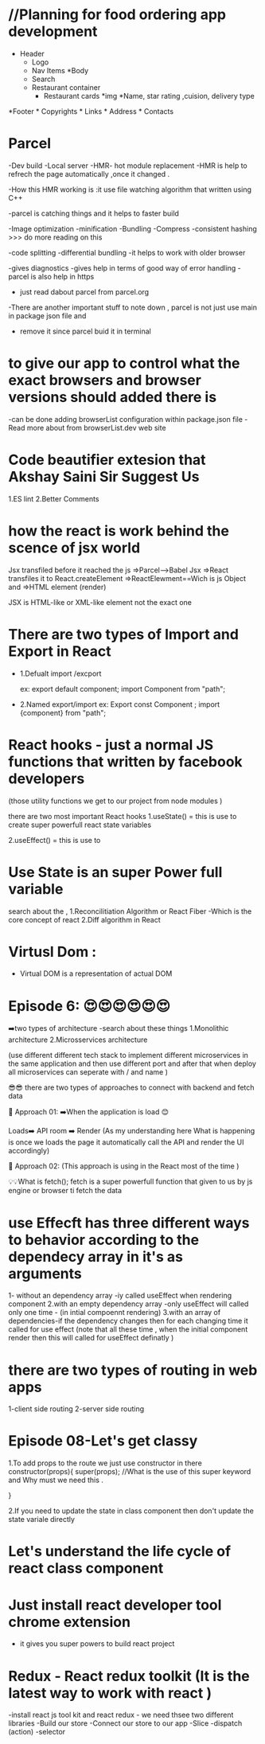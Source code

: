 # //Planning for food ordering app development 
* Header
    * Logo
    * Nav Items
*Body
    * Search
    * Restaurant container
        * Restaurant cards
             *img
             *Name, star rating ,cuision, delivery type 

*Footer
    * Copyrights
    * Links 
    * Address
    * Contacts



# Parcel 
-Dev build 
-Local server
-HMR- hot module replacement 
-HMR is help to refrech the page automatically ,once it changed .

-How this HMR working is :it use file watching algorithm that written using C++

-parcel is catching things and it helps to faster build

-Image optimization
-minification
-Bundling
-Compress
-consistent hashing >>> do more reading on this

-code splitting
-differential bundling -it helps to work with older browser

-gives diagnostics
-gives help in terms of good way of error handling 
-parcel is also help in https 

- just read dabout parcel from parcel.org

-There are another important stuff to note down , parcel is not just use main in package json file and 
- remove it since parcel buid it in terminal

# to give our app to control what the exact browsers and browser versions should added there is 
-can be done adding browserList configuration within package.json file 
-Read more about from browserList.dev web site 


# Code beautifier extesion that Akshay Saini Sir Suggest Us
1.ES lint
2.Better Comments 


# how the react is work behind the scence of jsx world 

Jsx transfiled before it reached the js =>Parcel-->Babel
Jsx =>React transfiles it to React.createElement =>ReactElewment==Wich is js Object and =>HTML element (render)

JSX is HTML-like or XML-like element not the exact one 



# There are two types of Import and Export in React
- 1.Defualt import /excport 

  ex: export default component;
      import Component from "path";



- 2.Named export/import 
  ex: Export const Component ;
      import {component} from "path";




# React hooks - just a normal JS functions that written by facebook developers 
(those utility functions we get to our project from node modules )

there are two most important React hooks
1.useState() = this is use to create super powerfull react state variables

2.useEffect() = this is use to


# Use State is an super Power full variable 
search about the ,
    1.Reconcilitiation Algorithm or React Fiber -Which is the core concept of react 
    2.Diff algorithm in React 


# Virtusl Dom :
- Virtual DOM is a representation of actual DOM 





# Episode 6:  😍😍😍😍😍😍

  ➡️two types of architecture   -search about these things 
 1.Monolithic architecture   2.Microsservices architecture

 (use different different tech stack to implement different microservices in the same application and then use different port and after that when deploy all microservices can seperate with  / and name )


 😎😎 there are two types of approaches to connect with backend and fetch data

 👀  Approach 01:    ➡️When the application is load 😊

 Loads➡️ API room ➡️ Render        (As my understanding here What is happening is once we loads the page it automatically call the API and  render the UI accordingly)

👀  Approach 02: (This approach is using in the React most of the time )


💡💡What is fetch();
fetch is a super powerfull function that given to us by js engine or browser ti fetch the data

# use Effecft has three different ways to behavior according to the dependecy array in it's as arguments 

 1- without an dependency array -iy called useEffect when rendering component
 2.with an empty dependency array -only useEffect will called only one time - (in intial compoennt rendering)
 3.with an array of dependencies-if the dependency changes then for each changing time it called for use effect 
 (note that all these time , when the initial component render then this will called for useEffect definatly )
 


 # there are two types of routing in web apps
 1-client side routing
 2-server side routing



 # Episode 08-Let's get classy

1.To add props to the route we just use constructor in there
 constructor(props){
    super(props); //What is the use of this super keyword and Why must we need this .

 }


 2.If you need to update the state in class component then don't update the state variale directly
 

 # Let's understand the life cycle of react class component
 

 # Just install react developer tool chrome extension 
 - it gives you super powers to build react project

 
# Redux -  React redux toolkit (It is the latest way to work with react )
-install react js tool kit and react redux - we need thsee two different libraries 
-Build our store 
-Connect our store to our app 
-Slice 
-dispatch (action)
-selector 

